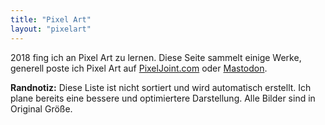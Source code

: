 ```yaml
---
title: "Pixel Art"
layout: "pixelart"
---
```


2018 fing ich an Pixel Art zu lernen. Diese Seite sammelt einige Werke, generell poste ich Pixel Art auf [PixelJoint.com](http://pixeljoint.com/p/162970.htm) oder [Mastodon](https://mastodon.social/@kevingimbel).

**Randnotiz:** Diese Liste ist nicht sortiert und wird automatisch erstellt. Ich plane bereits eine bessere und optimiertere Darstellung. Alle Bilder sind in Original Größe.